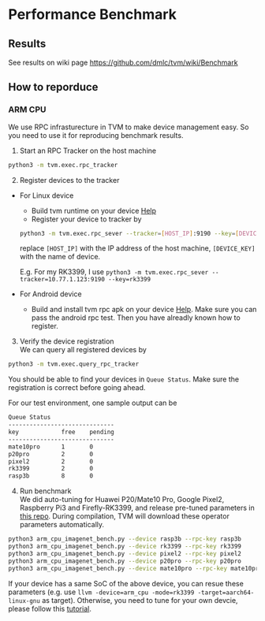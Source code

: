 # Performance Benchmark

## Results

See results on wiki page https://github.com/dmlc/tvm/wiki/Benchmark

## How to reporduce

### ARM CPU
We use RPC infrasturecture in TVM to make device management easy. So you need to use it for reproducing benchmark results.

1. Start an RPC Tracker on the host machine
```bash
python3 -m tvm.exec.rpc_tracker
```

2. Register devices to the tracker
* For Linux device
  * Build tvm runtime on your device [Help](https://docs.tvm.ai/tutorials/nnvm/deploy_model_on_rasp.html#build-tvm-runtime-on-device)
  * Register your device to tracker by
  ```bash
  python3 -m tvm.exec.rpc_sever --tracker=[HOST_IP]:9190 --key=[DEVICE_KEY]
  ```
  replace `[HOST_IP]` with the IP address of the host machine, `[DEVICE_KEY]` with the name of device.
  
  E.g. For my RK3399, I use `python3 -m tvm.exec.rpc_sever --tracker=10.77.1.123:9190 --key=rk3399`

* For Android device
   * Build and install tvm rpc apk on your device [Help](https://github.com/dmlc/tvm/tree/master/apps/android_rpc).
     Make sure you can pass the android rpc test. Then you have alreadly known how to register.

3. Verify the device registration  
  We can query all registered devices by
  ```bash
  python3 -m tvm.exec.query_rpc_tracker
  ```
  You should be able to find your devices in `Queue Status`. Make sure the registration is correct before going ahead.

  For our test environment, one sample output can be 
  ```bash
  Queue Status                
  ------------------------------
  key            free    pending    
  ------------------------------
  mate10pro      1       0   
  p20pro         2       0  
  pixel2         2       0 
  rk3399         2       0
  rasp3b         8       0
  ```

 4. Run benchmark  
  We did auto-tuning for Huawei P20/Mate10 Pro, Google Pixel2, Raspberry Pi3 and Firefly-RK3399,
  and release pre-tuned parameters in [this repo](https://github.com/uwsaml/tvm-distro).
  During compilation, TVM will download these operator parameters automatically.

  ```bash
  python3 arm_cpu_imagenet_bench.py --device rasp3b --rpc-key rasp3b
  python3 arm_cpu_imagenet_bench.py --device rk3399 --rpc-key rk3399
  python3 arm_cpu_imagenet_bench.py --device pixel2 --rpc-key pixel2
  python3 arm_cpu_imagenet_bench.py --device p20pro --rpc-key p20pro
  python3 arm_cpu_imagenet_bench.py --device mate10pro --rpc-key mate10pro  
  ```

  If your device has a same SoC of the above device, you can resue these parameters
  (e.g. use `llvm -device=arm_cpu -mode=rk3399 -target=aarch64-linux-gnu` as target).
  Otherwise, you need to tune for your own devcie, please follow this [tutorial](please_fix_this_later.html).

